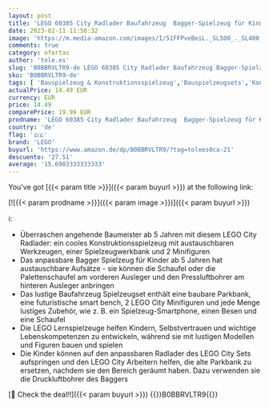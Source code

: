 ```yaml
---
layout: post
title: 'LEGO 60385 City Radlader Baufahrzeug  Bagger-Spielzeug für Kinder als Lernspielzeug mit Minifiguren  Baufahrzeug-Geschenk zum Geburtstag ab 5 Jahren'
date: 2023-02-11 11:50:32
image: 'https://m.media-amazon.com/images/I/51FFPveBeiL._SL500_._SL400_.jpg'
comments: true
category: ofertas
author: 'tole.es'
slug: 'B0BBRVLTR9-de LEGO 60385 City Radlader Baufahrzeug Bagger-Spielzeug für...'
sku: 'B0BBRVLTR9-de'
tags: [ 'Bauspielzeug & Konstruktionsspielzeug','Bauspielzeugsets','Konstruktionsfahrzeuge für Kinder','Spielfahrzeuge','Spielzeug','lego','🇩🇪', ]
actualPrice: 14.49 EUR
currency: EUR
price: 14.49
comparePrice: 19.99 EUR
prodname: 'LEGO 60385 City Radlader Baufahrzeug  Bagger-Spielzeug für Kinder als Lernspielzeug mit Minifiguren  Baufahrzeug-Geschenk zum Geburtstag ab 5 Jahren'
country: 'de'
flag: '🇩🇪'
brand: 'LEGO'
buyurl: 'https://www.amazon.de/dp/B0BBRVLTR9/?tag=tolees0ca-21'
descuento: '27.51'
average: '15.6983333333333'
---
```


You've got [{{< param title >}}]({{< param buyurl >}}) at the following link:

[![{{< param prodname >}}]({{< param image >}})]({{< param buyurl >}})

ℹ️:

- Überraschen angehende Baumeister ab 5 Jahren mit diesem LEGO City Radlader: ein cooles Konstruktionsspielzeug mit austauschbaren Werkzeugen, einer Spielzeugwerkbank und 2 Minifiguren
- Das anpassbare Bagger Spielzeug für Kinder ab 5 Jahren hat austauschbare Aufsätze - sie können die Schaufel oder die Palettenschaufel am vorderen Ausleger und den Pressluftbohrer am hinteren Ausleger anbringen
- Das lustige Baufahrzeug Spielzeugset enthält eine baubare Parkbank, eine futuristische smart bench, 2 LEGO City Minifiguren und jede Menge lustiges Zubehör, wie z. B. ein Spielzeug-Smartphone, einen Besen und eine Schaufel
- Die LEGO Lernspielzeuge helfen Kindern, Selbstvertrauen und wichtige Lebenskompetenzen zu entwickeln, während sie mit lustigen Modellen und Figuren bauen und spielen
- Die Kinder können auf den anpassbaren Radlader des LEGO City Sets aufspringen und den LEGO City Arbeitern helfen, die alte Parkbank zu ersetzen, nachdem sie den Bereich geräumt haben. Dazu verwenden sie die Druckluftbohrer des Baggers

[🛒 Check the deal!!]({{< param buyurl >}})
{{<world>}}B0BBRVLTR9{{</world>}}
